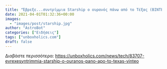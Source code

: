 ```yaml
---
title: "Έβρεξε...συντρίμμια Starship ο ουρανός πάνω από το Τέξας (ΒΙΝΤΕΟ)"
date: 2021-04-01T01:32:36+00:00
images:
  - "images/post/starship.jpg"
author: "AstroBot"
categories: ["Ειδήσεις"]
tags: ["unboxholics.com"]
draft: false
---
```




Διαβάστε περισσότερα: https://unboxholics.com/news/tech/83707-evrexesyntrimmia-starship-o-ouranos-pano-apo-to-texas-vinteo
